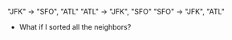 "JFK" -> "SFO", "ATL"
"ATL" -> "JFK", "SFO"
"SFO" -> "JFK", "ATL"
​
- What if I sorted all the neighbors?